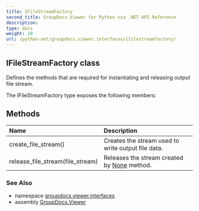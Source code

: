 ```yaml
---
title: IFileStreamFactory
second_title: GroupDocs.Viewer for Python via .NET API Reference
description: 
type: docs
weight: 10
url: /python-net/groupdocs.viewer.interfaces/ifilestreamfactory/
---
```


## IFileStreamFactory class

Defines the methods that are required for instantiating and releasing output file stream.

The IFileStreamFactory type exposes the following members:
## Methods
| Name | Description |
| :- | :- |
|create_file_stream()|Creates the stream used to write output file data.|
|release_file_stream(file_stream)|Releases the stream created by [None](/viewer/python-net/groupdocs.viewer.interfaces/ifilestreamfactory/) method.|

### See Also

* namespace [groupdocs.viewer.interfaces](/viewer/python-net/groupdocs.viewer.interfaces/)
* assembly [GroupDocs.Viewer](/viewer/python-net/)

